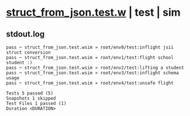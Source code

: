 # [struct_from_json.test.w](../../../../../tests/valid/struct_from_json.test.w) | test | sim

## stdout.log
```log
pass ─ struct_from_json.test.wsim » root/env0/test:inflight jsii struct conversion
pass ─ struct_from_json.test.wsim » root/env1/test:flight school student :)       
pass ─ struct_from_json.test.wsim » root/env2/test:lifting a student              
pass ─ struct_from_json.test.wsim » root/env3/test:inflight schema usage          
pass ─ struct_from_json.test.wsim » root/env4/test:unsafe flight                  

Tests 5 passed (5)
Snapshots 1 skipped
Test Files 1 passed (1)
Duration <DURATION>
```

